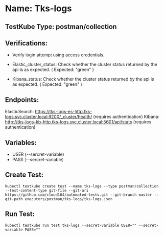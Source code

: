 # Name: Tks-logs

## TestKube Type: postman/collection

## Verifications:

- Verify login attempt using access credentials.

- Elastic_cluster_status: Check whether the cluster status returned by the api is as expected. ( Expected: "green" )
 
- Kibana_status: Check whether the cluster status returned by the api is as expected. ( Expected: "green" )


## Endpoints:

ElasticSearch: https://tks-logs-es-http.tks-logs.svc.cluster.local:9200/_cluster/health/ (requires authentication)
Kibana: http://tks-logs-kb-http.tks-logs.svc.cluster.local:5601/api/stats (requires authentication)

## Variables:

- USER (--sercret-variable)
- PASS (--sercret-variable)


## Create Test:

```
kubectl testkube create test --name tks-logs --type postman/collection --test-content-type git-file --git-uri https://github.com/cloud104/automated-tests.git --git-branch master --git-path executors/postman/tks-logs/tks-logs.json
```

## Run Test:

```
kubectl testkube run test tks-logs --secret-variable USER="" --secret-variable PASS="" 
```
